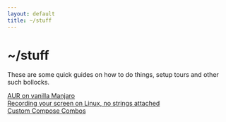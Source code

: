 ```yaml
---
layout: default
title: ~/stuff
---
```

# ~/stuff 
These are some quick guides on how to do things, setup tours and other such bollocks.

<a href="/stuff/aur-on-manjaro.html" class="current">AUR on vanilla Manjaro</a>  
<a href="/stuff/recording-your-screen-no-strings-attached.html" class="current">Recording your screen on Linux, no strings attached</a>  
<a href="/stuff/custom-compose-key-combos.html" class="current">Custom Compose Combos</a>
<!--<a href="/stuff/how-to-rpn.html" class="current">How to RPN</a>-->
